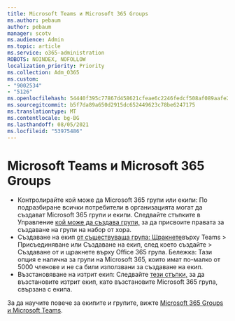 ```yaml
---
title: Microsoft Teams и Microsoft 365 Groups
ms.author: pebaum
author: pebaum
manager: scotv
ms.audience: Admin
ms.topic: article
ms.service: o365-administration
ROBOTS: NOINDEX, NOFOLLOW
localization_priority: Priority
ms.collection: Adm_O365
ms.custom:
- "9002534"
- "5126"
ms.openlocfilehash: 54440f395c77867d458621cfeae6c2246fedcf508af089aafe2a78b63fe8a5b9
ms.sourcegitcommit: b5f7da89a650d2915dc652449623c78be6247175
ms.translationtype: MT
ms.contentlocale: bg-BG
ms.lasthandoff: 08/05/2021
ms.locfileid: "53975486"
---
```

# <a name="microsoft-teams-and-microsoft-365-groups"></a>Microsoft Teams и Microsoft 365 Groups

- Контролирайте кой може да Microsoft 365 групи или екипи: По подразбиране всички потребители в организацията могат да създават Microsoft 365 групи и екипи. Следвайте стъпките в Управление [кой може да създава групи,](https://support.office.com/article/4c46c8cb-17d0-44b5-9776-005fced8e618) за да присвоите правата за създаване на групи на набор от хора.
- Създаване на екип [от съществуваща група: Щракнете](https://support.microsoft.com/office/24ec428e-40d7-4a1a-ab87-29be7d145865)върху Teams > Присъединяване или Създаване на екип, след което създайте > Създаване от и щракнете върху Office 365 група. Бележка: Тази опция е налична за групи на Microsoft 365, които имат по-малко от 5000 членове и не са били използвани за създаване на екип.
- Възстановяване на изтрит екип: Следвайте [тези стъпки,](https://docs.microsoft.com/microsoftteams/archive-or-delete-a-team#restore-a-deleted-team) за да възстановите изтрит екип, като възстановите Microsoft 365 група, свързана с екипа.

За да научите повече за екипите и групите, вижте [Microsoft 365 Groups и Microsoft Teams](https://docs.microsoft.com/microsoftteams/office-365-groups).

